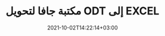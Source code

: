 ---
############################# Static ############################
layout: "autogen-gist"
date: 2021-10-02T14:22:14+03:00
draft: false
path: "ar/total/java/conversion/odt-to-excel/"
other_out_formats: "PDF DOC DOCX DOCM DOT DOTX DOTM TXT RTF HTML MHTML HTM MHT XLS XLSX XLSM XLSB XLT XLTX XLTM XLAM CSV TSV FODS DIF SXC PPT PPTX PPS PPSX PPSM POT POTX PPTM POTM ODT OTT ODS ODP OTP TIFF JPEG JPG PNG GIF BMP ICO WMF EMF DCM WEBP JP2 EMZ WMZ SVG SVGZ TGA XPS TEX MD PSD PSB EPUB WEB EXCEL IMAGE FODP DICOM"
ad_headline: "جافا ODT لتحويل EXCEL"
ad_description: "ODT إلى EXCEL واجهة برمجة تطبيقات تحويل المستندات لجافا | يدعم أكثر من 100 تنسيق ملف"

############################# Head ############################
head_title: "تحويل ODT إلى EXCEL بجافا | مكتبة تحويل Java Word"
head_description: "جافا معالجة النصوص تحويل المستندات API. قم بتحويل PDF إلى BMP وأكثر من 100 صورة وتنسيقات ملفات أخرى في تطبيقات Java باستخدام بيئات تطوير NetBeans و IntelliJ IDEA و Eclipse."

############################# Header ############################
title: "مكتبة جافا لتحويل ODT إلى EXCEL"
description: "قم بتحويل ODT إلى EXCEL برمجيًا في تطبيقات Java & J2SE باستخدام خيارات معالجة المستندات المرنة لتخصيص مظهر المستند الناتج. تقوم مكتبة تحويل مستندات Word بتحويل تنسيقات مستندات Word بدقة إلى PDF ، وجداول بيانات Excel ، وعرض PowerPoint ، و Photoshop ، و HTML ، و eBook ، و XML ، والصور والعديد من تنسيقات الملفات الشائعة الأخرى. استخدام ميزات تحويل المستندات المتعددة - قم بتحويل المستند بأكمله أو اختر صفحات معينة من ملف المستند المصدر بناءً على أرقام الصفحات المحددة ذاتيًا أو نطاقات الصفحات وتحويلها بسهولة إلى تنسيق مستند مدعوم دون استخدام أي برنامج خارجي."

############################# SubMenu ############################
submenu:
    enable: false

############################# Content ############################
content:
    enable: true
    block:
    - title_left: "كيفية تحويل ODT إلى EXCEL بجافا"
      content_left: |
          قم بتحويل ملف ODT إلى EXCEL في Java باستخدام ثلاث خطوات بسيطة. قم بعرض مستند MHTML المحول كما هو أو قم بعرضه بتنسيق HTML دون استخدام أي برنامج خارجي.

          -   أنشئ نسخة جديدة من فئة **Converter** وحمّل ملف ODT
          -   اضبط **ConvertOptions** لنوع مستند EXCEL
          -   استدعاء **Convert** طريقة **Converter** فئة المثيل للتحويل إلى EXCEL
          -   عيِّن خيارات عارض HTML
          -   أنشئ كائن **Viewer** لعرض EXCEL المحول بتنسيق HTML
          
      title_right: "تعليمات التنزيل والتثبيت"
      content_right: |
          أنت تحتاج إلى مساحات أسماء `GroupDocs.Conversion` و `GroupDocs.Viewer` لتحويل تنسيقات ملفات الكلمات إلى مجموعة كبيرة من الصور وأنواع المستندات مثل PDF و Microsoft Office (Word و Excel و PowerPoint و Project و Outlook) و OpenDocument و HTML و مخططات CAD. استكشف [Java APIs لمستندات Office](https://products.conholdate.com/total/java/) كما هو مقدم من Conholdate.Total.
          
          احصل على ملفات ااحصل على ملفات التجميع المعنية من [التنزيلات](https://downloads.conholdate.com/total/java) أو قم بإحضار الحزمة الكاملة من [Maven](https://repository.conholdate.com/webapp/#/artifacts/browse/tree/General/repo) لإضافة `Conholdate.Total for Java` مباشرة في مساحة العمل الخاصة بك.
          
      gisthash: "675fd7fb45acf595fd9f872593eb2899"
      gistfile: "word-to-pdf-conversion.java"

    - title_left: "أضف علامة مائية إلى Word وتحويلها إلى PDF"
      content_left: |
          قم بتحويل مستندات Word بدقة إلى PDF في Java ، تمامًا مثل ملف المصدر الأصلي وقم بتطبيق علامات مائية نصية أو صورية على صفحات المستند المحولة.

          -   قم بإنشاء مثيل جديد من فئة **Converter** لتحويل مستند Word DOCX
          -   إنشاء فئة **ConvertOptions** المناسبة (PdfConvertOptions و WordProcessingConvertOptions و SpreadsheetConvertOptions)
          -   إنشاء مثيل جديد من فئة **WatermarkOptions**
          -   حدد خصائص العلامة المائية (اللون ، العرض ، الارتفاع ، النص ، الصورة ، إلخ)
          -   قم بتعيين خاصية **Watermark** لمثيل **ConvertOptions**
          -   استدعاء **Convert** طريقة **Converter** فئة المثيل لتحويل Word إلى PDF
          
      title_right: "تحميل وتحويل المستندات الموجودة عن بعد"
      content_right: |
          باستخدام Conholdate.Total for Java - يمكن للمطورين تحميل وتحويل المستندات من مختلف المواقع البعيدة وموارد تخزين المستندات السحابية مثل Amazon S3 أو Microsoft Azure Blob أو FTP أو القرص المحلي أو الدفق أو عنوان URL بسيط. ما عليك سوى تحديد طريقة الحصول على دفق المستند الموجود عن بُعد ثم تمريره إلى فئة المحول كمنشئ.
          
          Conholdate: يتم دعم إجمالي واجهات برمجة تطبيقات Java في أنظمة تشغيل مختلفة مثل Windows J2SE و Linux (Ubuntu و OpenSUSE و CentOS وغيرها) و macOS وأي نوع من تطبيقات Java القائمة على Eclipse أو IntelliJ NetBeans أو IntelliJ IDEA أو بيئات تطوير Visual Studio Code .
          
      gisthash: "6999e55b491eea2906d7fefe2e636e33"
      gistfile: "add-watermark-to-word-and-convert-to-pdf.java"
          
    - title_left: "كلمة مرور محمية لتحويل PDF"
      content_left: |
          قم بتحميل مستندات معالجة الكلمات المحمية بكلمة مرور وتحويلها بدقة إلى PDF داخل تطبيقات Java الخاصة بك - كل ما تحتاجه هو مجرد بضعة أسطر من التعليمات البرمجية. يمكن للمطورين أيضًا تحويل مستند Word (DOC أو DOCX) إلى تنسيقات أخرى مثل الويب (HTML و MHTML) والصور (JPG و PNG TIFF و BMP) و Markdown والعديد من الآخرين دون الحاجة إلى تثبيت Microsoft Word.

          -   قم بإنشاء مثيل جديد من فئة **Converter** وتمرير مسار مستند المصدر
          -   إنشاء فئة **ConvertOptions** المناسبة ، على سبيل المثال (PdfConvertOptions و WordProcessingConvertOptions و SpreadsheetConvertOptions وما إلى ذلك)
          -   استدعاء **Convert** طريقة **Converter** فئة المثيل واسم ملف تمرير للمستند المحول
        
      title_right: "استخراج معلومات الوثيقة المصدر"
      content_right: |
          لا تسمح ميزة استخراج معلومات المستندات فقط بالحصول على المعلومات الأساسية حول ملف المستند المصدر ولكنها تدعم أيضًا استخراج بعض المعلومات القيمة الخاصة بتنسيق الملف. يتضمن تواريخ بدء المشروع وانتهائه لملف Microsoft Project ، وأي قيود طباعة على مستند PDF ، وقائمة المجلدات المرفقة في ملف بيانات Outlook ومعلومات حول الطبقات والتخطيطات في مستند CAD.

          ميزة أخرى مفيدة لـ Conholdate.Total Java APIs لتحويل المستندات هي الاكتشاف التلقائي لملحق تنسيق ملف غير معروف للمستند المصدر الذي يتم تسليمه في شكل دفق بايت.
          
      gisthash: "35e23082b8fa43502d6784c38947eef1"
      gistfile: "password-protected-word-document-to-pdf-conversion.java"

    - title_left: "تحويل صفحات Word محددة إلى PDF في Java"
      content_left: |
          تسمح لك واجهة برمجة تطبيقات تحويل مستندات جافا باختيار الصفحات المحددة من المستند المصدر والتحويل بدقة إلى تنسيق المستند المدعوم. يوضح مثال الكود أدناه كيفية تحويل الصفحتين الأولى والرابعة من مستند Word إلى ملف PDF الناتج.

          -   أنشئ نسخة جديدة من فئة **Converter** وتحميل مستند الإدخال (Word)
          -   إنشاء فئة **ConvertOptions** المناسبة ، على سبيل المثال (PdfConvertOptions و WordProcessingConvertOptions و SpreadsheetConvertOptions إلخ)
          -   اضبط **setPages** خاصية المثيل **ConvertOptions** واذكر رقم الصفحة المحدد المطلوب تحويله
          -   استدعاء **Convert** طريقة **Converter** فئة مثيل واسم ملف تمرير (PDF) للمستند المحول
        
      title_right: "التخزين المؤقت لنتائج المستندات المحولة"
      content_right: |
          في بعض الحالات ، يكون حجم المستند المحول أكبر ويستغرق تحويله وقتًا. توفر مكتبة تحويل المستندات ميزة التخزين المؤقت لإدارة مثل هذه المواقف بكفاءة وتسريع عملية التحويل المتكررة. قم بتمكين واجهة ICache للعمل مع تنفيذ ذاكرة التخزين المؤقت المخصصة باستخدام نقطة الامتداد والتحكم في تحويل ذاكرة التخزين المؤقت ، كما تفضل.

          يتم حفظ نتيجة التحويل في محرك الأقراص المحلي افتراضيًا ولكن يمكن دعم أي نوع من أنواع التخزين المؤقت من خلال تنفيذ الواجهات المناسبة مثل Amazon S3 أو Dropbox أو Google Drive أو Windows Azure أو Reddis أو أي نوع آخر.
          
      gisthash: "98e5756c4d2150212f5abd2eb2067059"
      gistfile: "convert-specific-word-document-pages-to-pdf.java"
############################# About Formats ############################
about_formats:
    enable: false
############################# More Formats ############################
more_formats:
    enable: true
    auto: false
    other_out_formats: PDF DOC DOCX DOCM DOT DOTX DOTM TXT RTF HTML MHTML HTM MHT XLS XLSX XLSM XLSB XLT XLTX XLTM XLAM CSV TSV FODS DIF SXC PPT PPTX PPS PPSX PPSM POT POTX PPTM POTM ODT OTT ODS ODP OTP TIFF JPEG JPG PNG GIF BMP ICO WMF EMF DCM WEBP JP2 EMZ WMZ SVG SVGZ TGA XPS TEX MD PSD PSB EPUB WEB EXCEL IMAGE FODP DICOM
############################# Back to top ###############################
back_to_top:
  enable: true
---